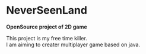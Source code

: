 # NeverSeenLand
 **OpenSource project of 2D game**

This project is my free time killer.  
I am aiming to creater multiplayer game based on java.

